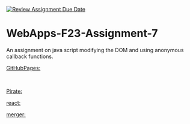 [![Review Assignment Due Date](https://classroom.github.com/assets/deadline-readme-button-24ddc0f5d75046c5622901739e7c5dd533143b0c8e959d652212380cedb1ea36.svg)](https://classroom.github.com/a/Kv-XePEp)
# WebApps-F23-Assignment-7
An assignment on java script modifying the DOM and using anonymous callback functions.
<br>

[GitHubPages:](https://github.com/44-563-WebApps-F23/44563-webapps-f23-assignment7-SaiUjwal296/settings/pages)
<br>


<br>

[Pirate:](https://44-563-webapps-f23.github.io/44563-webapps-f23-assignment7-SaiUjwal296/pirate.html)
<br>

[react:](https://44-563-webapps-f23.github.io/44563-webapps-f23-assignment7-SaiUjwal296/react.html)
<br>

[merger:](https://44-563-webapps-f23.github.io/44563-webapps-f23-assignment7-SaiUjwal296/merger.html)
